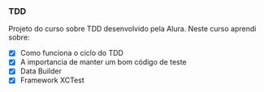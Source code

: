 <h3>TDD</h3>

Projeto do curso sobre TDD desenvolvido pela Alura. Neste curso aprendi sobre: 

- [x] Como funciona o ciclo do TDD
- [x] A importancia de manter um bom código de teste
- [x] Data Builder
- [x] Framework XCTest
